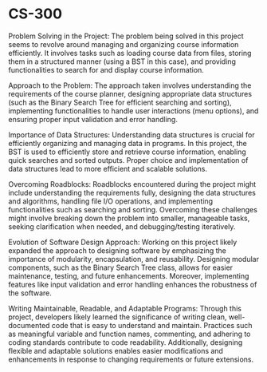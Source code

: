 # CS-300

Problem Solving in the Project:
The problem being solved in this project seems to revolve around managing and organizing course information efficiently. It involves tasks such as loading course data from files, storing them in a structured manner (using a BST in this case), and providing functionalities to search for and display course information.

Approach to the Problem:
The approach taken involves understanding the requirements of the course planner, designing appropriate data structures (such as the Binary Search Tree for efficient searching and sorting), implementing functionalities to handle user interactions (menu options), and ensuring proper input validation and error handling.

Importance of Data Structures:
Understanding data structures is crucial for efficiently organizing and managing data in programs. In this project, the BST is used to efficiently store and retrieve course information, enabling quick searches and sorted outputs. Proper choice and implementation of data structures lead to more efficient and scalable solutions.

Overcoming Roadblocks:
Roadblocks encountered during the project might include understanding the requirements fully, designing the data structures and algorithms, handling file I/O operations, and implementing functionalities such as searching and sorting. Overcoming these challenges might involve breaking down the problem into smaller, manageable tasks, seeking clarification when needed, and debugging/testing iteratively.

Evolution of Software Design Approach:
Working on this project likely expanded the approach to designing software by emphasizing the importance of modularity, encapsulation, and reusability. Designing modular components, such as the Binary Search Tree class, allows for easier maintenance, testing, and future enhancements. Moreover, implementing features like input validation and error handling enhances the robustness of the software.

Writing Maintainable, Readable, and Adaptable Programs:
Through this project, developers likely learned the significance of writing clean, well-documented code that is easy to understand and maintain. Practices such as meaningful variable and function names, commenting, and adhering to coding standards contribute to code readability. Additionally, designing flexible and adaptable solutions enables easier modifications and enhancements in response to changing requirements or future extensions.
